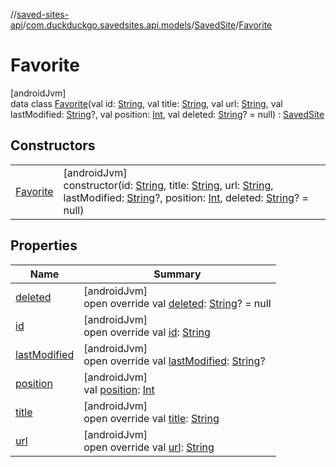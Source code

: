 //[saved-sites-api](../../../../index.md)/[com.duckduckgo.savedsites.api.models](../../index.md)/[SavedSite](../index.md)/[Favorite](index.md)

# Favorite

[androidJvm]\
data class [Favorite](index.md)(val id: [String](https://kotlinlang.org/api/latest/jvm/stdlib/kotlin/-string/index.html), val title: [String](https://kotlinlang.org/api/latest/jvm/stdlib/kotlin/-string/index.html), val url: [String](https://kotlinlang.org/api/latest/jvm/stdlib/kotlin/-string/index.html), val lastModified: [String](https://kotlinlang.org/api/latest/jvm/stdlib/kotlin/-string/index.html)?, val position: [Int](https://kotlinlang.org/api/latest/jvm/stdlib/kotlin/-int/index.html), val deleted: [String](https://kotlinlang.org/api/latest/jvm/stdlib/kotlin/-string/index.html)? = null) : [SavedSite](../index.md)

## Constructors

| | |
|---|---|
| [Favorite](-favorite.md) | [androidJvm]<br>constructor(id: [String](https://kotlinlang.org/api/latest/jvm/stdlib/kotlin/-string/index.html), title: [String](https://kotlinlang.org/api/latest/jvm/stdlib/kotlin/-string/index.html), url: [String](https://kotlinlang.org/api/latest/jvm/stdlib/kotlin/-string/index.html), lastModified: [String](https://kotlinlang.org/api/latest/jvm/stdlib/kotlin/-string/index.html)?, position: [Int](https://kotlinlang.org/api/latest/jvm/stdlib/kotlin/-int/index.html), deleted: [String](https://kotlinlang.org/api/latest/jvm/stdlib/kotlin/-string/index.html)? = null) |

## Properties

| Name | Summary |
|---|---|
| [deleted](deleted.md) | [androidJvm]<br>open override val [deleted](deleted.md): [String](https://kotlinlang.org/api/latest/jvm/stdlib/kotlin/-string/index.html)? = null |
| [id](id.md) | [androidJvm]<br>open override val [id](id.md): [String](https://kotlinlang.org/api/latest/jvm/stdlib/kotlin/-string/index.html) |
| [lastModified](last-modified.md) | [androidJvm]<br>open override val [lastModified](last-modified.md): [String](https://kotlinlang.org/api/latest/jvm/stdlib/kotlin/-string/index.html)? |
| [position](position.md) | [androidJvm]<br>val [position](position.md): [Int](https://kotlinlang.org/api/latest/jvm/stdlib/kotlin/-int/index.html) |
| [title](title.md) | [androidJvm]<br>open override val [title](title.md): [String](https://kotlinlang.org/api/latest/jvm/stdlib/kotlin/-string/index.html) |
| [url](url.md) | [androidJvm]<br>open override val [url](url.md): [String](https://kotlinlang.org/api/latest/jvm/stdlib/kotlin/-string/index.html) |
